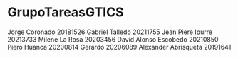 # GrupoTareasGTICS

Jorge Coronado 20181526
Gabriel Talledo 20211755
Jean Piere Ipurre 20213733
Milene La Rosa 20203456
David Alonso Escobedo 20210850
Piero Huanca 20200814
Gerardo 20206089
Alexander Abrisqueta 20191641

